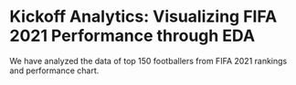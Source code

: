 # Kickoff Analytics: Visualizing FIFA 2021 Performance through EDA


We have analyzed the data of top 150 footballers from FIFA 2021 rankings and performance chart. 
